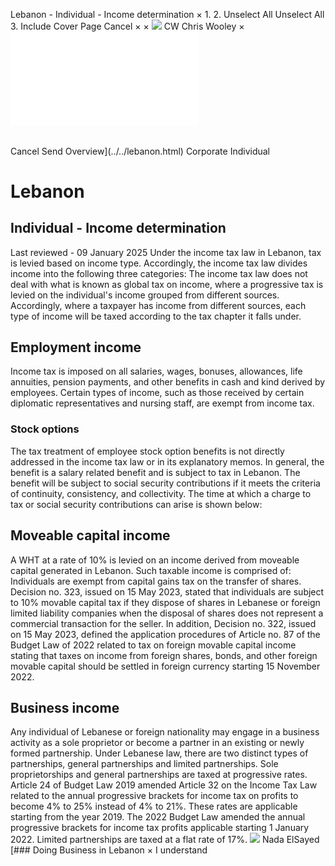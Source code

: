 Lebanon - Individual - Income determination
×
1.
2.
Unselect All
Unselect All
3.
Include Cover Page
Cancel
×
×
![](../../-/media/world-wide-tax-summaries/attachments/global---chris-wooley.ashx%3Frev=ac5e5f3223b34096b1afc2a6009c7320&revision=ac5e5f32-23b3-4096-b1af-c2a6009c7320&hash=859B7ADC84DC2CBEC9760E9E6EE7DE6D0A8BFCDF)
CW
Chris Wooley
×
![](income-determination.html)
######
Cancel
Send
Overview](../../lebanon.html)
Corporate
Individual
# Lebanon
## Individual - Income determination
Last reviewed - 09 January 2025
Under the income tax law in Lebanon, tax is levied based on income type. Accordingly, the income tax law divides income into the following three categories:
The income tax law does not deal with what is known as global tax on income, where a progressive tax is levied on the individual's income grouped from different sources. Accordingly, where a taxpayer has income from different sources, each type of income will be taxed according to the tax chapter it falls under.
## Employment income
Income tax is imposed on all salaries, wages, bonuses, allowances, life annuities, pension payments, and other benefits in cash and kind derived by employees.
Certain types of income, such as those received by certain diplomatic representatives and nursing staff, are exempt from income tax.
### Stock options
The tax treatment of employee stock option benefits is not directly addressed in the income tax law or in its explanatory memos. In general, the benefit is a salary related benefit and is subject to tax in Lebanon. The benefit will be subject to social security contributions if it meets the criteria of continuity, consistency, and collectivity. The time at which a charge to tax or social security contributions can arise is shown below:
## Moveable capital income
A WHT at a rate of 10% is levied on an income derived from moveable capital generated in Lebanon. Such taxable income is comprised of:
Individuals are exempt from capital gains tax on the transfer of shares.
Decision no. 323, issued on 15 May 2023, stated that individuals are subject to 10% movable capital tax if they dispose of shares in Lebanese or foreign limited liability companies when the disposal of shares does not represent a commercial transaction for the seller.
In addition, Decision no. 322, issued on 15 May 2023, defined the application procedures of Article no. 87 of the Budget Law of 2022 related to tax on foreign movable capital income stating that taxes on income from foreign shares, bonds, and other foreign movable capital should be settled in foreign currency starting 15 November 2022.
## Business income
Any individual of Lebanese or foreign nationality may engage in a business activity as a sole proprietor or become a partner in an existing or newly formed partnership. Under Lebanese law, there are two distinct types of partnerships, general partnerships and limited partnerships.
Sole proprietorships and general partnerships are taxed at progressive rates. Article 24 of Budget Law 2019 amended Article 32 on the Income Tax Law related to the annual progressive brackets for income tax on profits to become 4% to 25% instead of 4% to 21%. These rates are applicable starting from the year 2019.
The 2022 Budget Law amended the annual progressive brackets for income tax profits applicable starting 1 January 2022.
Limited partnerships are taxed at a flat rate of 17%.
![](../../-/media/world-wide-tax-summaries/attachments/lebanon---nadaelsayed.ashx%3Frev=a44191e17bdd448387370d6202f9b13f&revision=a44191e1-7bdd-4483-8737-0d6202f9b13f&hash=D875F986376D33C5295B269AEFCBB84BBCA8D1A0)
Nada ElSayed
[### Doing Business in Lebanon
×
I understand